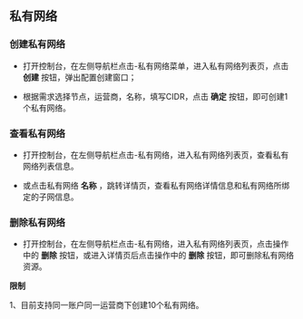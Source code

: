 ## 私有网络

### 创建私有网络

- 打开控制台，在左侧导航栏点击-私有网络菜单，进入私有网络列表页，点击 **创建** 按钮，弹出配置创建窗口；<br/>

- 根据需求选择节点，运营商，名称，填写CIDR，点击 **确定** 按钮，即可创建1个私有网络。

### 查看私有网络

- 打开控制台，在左侧导航栏点击-私有网络，进入私有网络列表页，查看私有网络列表信息。<br/>

- 或点击私有网络 **名称** ，跳转详情页，查看私有网络详情信息和私有网络所绑定的子网信息。


### 删除私有网络

- 打开控制台，在左侧导航栏点击-私有网络，进入私有网络列表页，点击操作中的 **删除** 按钮，或进入详情页后点击操作中的 **删除** 按钮，即可删除私有网络资源。<br/>

**限制**<br/>

1、目前支持同一账户同一运营商下创建10个私有网络。




